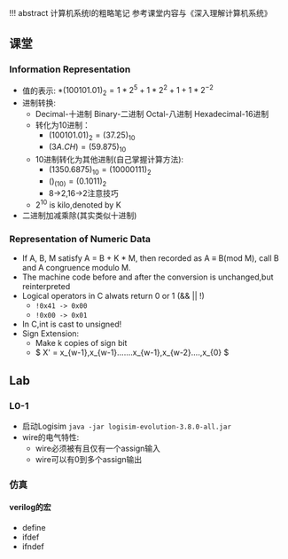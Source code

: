 !!! abstract
    计算机系统I的粗略笔记
    参考课堂内容与《深入理解计算机系统》
## 课堂

### Information Representation
* 值的表示:
  *$(100101.01)_2 = 1*2^5+1*2^2+1+1*2^{-2}$ 
* 进制转换:
  * Decimal-十进制 Binary-二进制 Octal-八进制 Hexadecimal-16进制
  * 转化为10进制：
    * $(100101.01)_2 = (37.25)_{10}$
    * $(3A.CH) = (59.875)_{10}$
  * 10进制转化为其他进制(自己掌握计算方法):
    * $(1350.6875)_{10} = (1000 0111)_2$
    * $()_(10) = (0.1011)_2$
    * 8->2,16->2注意技巧
  * $2^{10}$ is kilo,denoted by K
* 二进制加减乘除(其实类似十进制)

### Representation of Numeric Data

* If A, B, M satisfy A = B + K * M, then recorded as  A ≡ B(mod M), call B and A congruence modulo M.
* The machine code before and after the conversion is unchanged,but reinterpreted
* Logical operators in C alwats return 0 or 1 (&& || !) 
  * `!0x41 -> 0x00` 
  * `!0x00 -> 0x01`
* In C,int is cast to unsigned!
* Sign Extension:
  * Make k copies of sign bit
  * $ X' = x_{w-1},x_{w-1}.......x_{w-1},x_{w-2}....,x_{0} $ 
  

## Lab

### L0-1
* 启动Logisim `java -jar logisim-evolution-3.8.0-all.jar `
* wire的电气特性:
  * wire必须被有且仅有一个assign输入
  * wire可以有0到多个assign输出
### 仿真

#### verilog的宏
* define
* ifdef
* ifndef